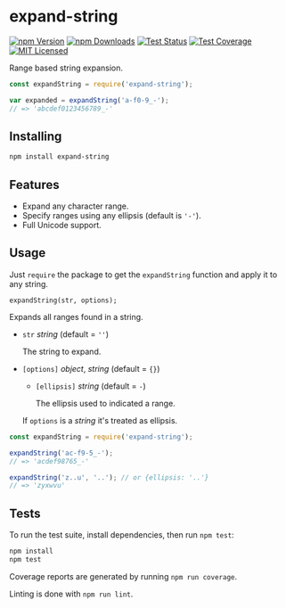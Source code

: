 # expand-string

[![npm Version][npm-image]][npm-url]
[![npm Downloads][downloads-image]][downloads-url]
[![Test Status][travis-image]][travis-url]
[![Test Coverage][coveralls-image]][coveralls-url]
[![MIT Licensed][license-image]][license-url]

Range based string expansion.

```js
const expandString = require('expand-string');

var expanded = expandString('a-f0-9_-');
// => 'abcdef0123456789_-'
```

## Installing

```bash
npm install expand-string
```

## Features

- Expand any character range.
- Specify ranges using any ellipsis (default is `'-'`).
- Full Unicode support.

## Usage

Just `require` the package to get the `expandString` function and apply it to any string.

```
expandString(str, options);
```

Expands all ranges found in a string.

- `str` *string* (default = `''`)
  
  The string to expand.
- `[options]` *object*, *string* (default = `{}`)
  
  - `[ellipsis]` *string* (default = `-`)
    
    The ellipsis used to indicated a range.
  
  If `options` is a *string* it's treated as ellipsis.

```js
const expandString = require('expand-string');

expandString('ac-f9-5_-');
// => 'acdef98765_-'

expandString('z..u', '..'); // or {ellipsis: '..'}
// => 'zyxwvu'
```

## Tests

To run the test suite, install dependencies, then run `npm test`:

```bash
npm install
npm test
```

Coverage reports are generated by running `npm run coverage`.

Linting is done with `npm run lint`.


[npm-image]: https://img.shields.io/npm/v/expand-string.svg
[npm-url]: https://npmjs.org/package/expand-string
[downloads-image]: https://img.shields.io/npm/dm/expand-string.svg
[downloads-url]: https://npmjs.org/package/expand-string
[travis-image]: https://img.shields.io/travis/maxtruxa/expand-string/master.svg
[travis-url]: https://travis-ci.org/maxtruxa/expand-string
[coveralls-image]: https://img.shields.io/coveralls/maxtruxa/expand-string/master.svg
[coveralls-url]: https://coveralls.io/r/maxtruxa/expand-string?branch=master
[license-image]: https://img.shields.io/badge/license-MIT-blue.svg
[license-url]: https://raw.githubusercontent.com/maxtruxa/expand-string/master/LICENSE

